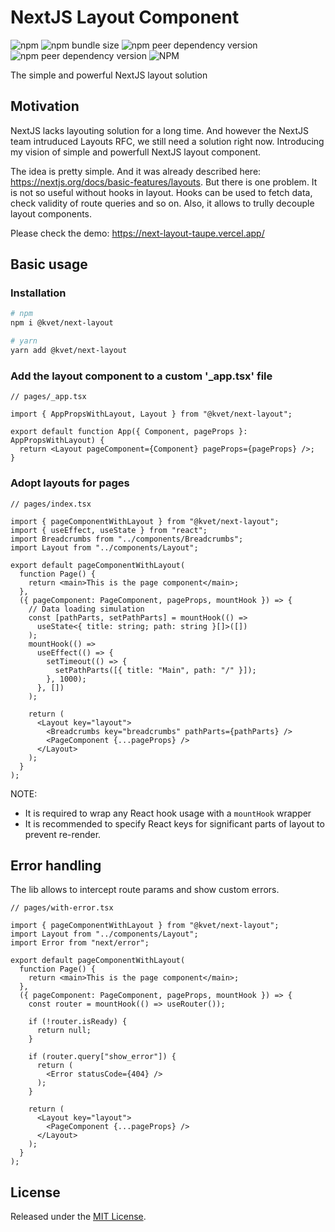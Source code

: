 # NextJS Layout Component

![npm](https://img.shields.io/npm/v/@kvet/next-layout)
![npm bundle size](https://img.shields.io/bundlephobia/min/@kvet/next-layout)
![npm peer dependency version](https://img.shields.io/npm/dependency-version/@kvet/next-layout/peer/next)
![npm peer dependency version](https://img.shields.io/npm/dependency-version/@kvet/next-layout/peer/react)
![NPM](https://img.shields.io/npm/l/@kvet/next-layout)

The simple and powerful NextJS layout solution

## Motivation

NextJS lacks layouting solution for a long time. And however the NextJS team intruduced Layouts RFC, we still need a solution right now. Introducing my vision of simple and powerfull NextJS layout component.

The idea is pretty simple. And it was already described here: https://nextjs.org/docs/basic-features/layouts. But there is one problem. It is not so useful without hooks in layout. Hooks can be used to fetch data, check validity of route queries and so on. Also, it allows to trully decouple layout components.

Please check the demo: https://next-layout-taupe.vercel.app/

## Basic usage

### Installation

```bash
# npm
npm i @kvet/next-layout

# yarn
yarn add @kvet/next-layout
```

### Add the layout component to a custom '_app.tsx' file

```tsx
// pages/_app.tsx

import { AppPropsWithLayout, Layout } from "@kvet/next-layout";

export default function App({ Component, pageProps }: AppPropsWithLayout) {
  return <Layout pageComponent={Component} pageProps={pageProps} />;
}
```

### Adopt layouts for pages

```tsx
// pages/index.tsx

import { pageComponentWithLayout } from "@kvet/next-layout";
import { useEffect, useState } from "react";
import Breadcrumbs from "../components/Breadcrumbs";
import Layout from "../components/Layout";

export default pageComponentWithLayout(
  function Page() {
    return <main>This is the page component</main>;
  },
  ({ pageComponent: PageComponent, pageProps, mountHook }) => {
    // Data loading simulation
    const [pathParts, setPathParts] = mountHook(() =>
      useState<{ title: string; path: string }[]>([])
    );
    mountHook(() =>
      useEffect(() => {
        setTimeout(() => {
          setPathParts([{ title: "Main", path: "/" }]);
        }, 1000);
      }, [])
    );

    return (
      <Layout key="layout">
        <Breadcrumbs key="breadcrumbs" pathParts={pathParts} />
        <PageComponent {...pageProps} />
      </Layout>
    );
  }
);
```

NOTE:
- It is required to wrap any React hook usage with a `mountHook` wrapper
- It is recommended to specify React keys for significant parts of layout to prevent re-render.

## Error handling

The lib allows to intercept route params and show custom errors.

```tsx
// pages/with-error.tsx

import { pageComponentWithLayout } from "@kvet/next-layout";
import Layout from "../components/Layout";
import Error from "next/error";

export default pageComponentWithLayout(
  function Page() {
    return <main>This is the page component</main>;
  },
  ({ pageComponent: PageComponent, pageProps, mountHook }) => {
    const router = mountHook(() => useRouter());

    if (!router.isReady) {
      return null;
    }

    if (router.query["show_error"]) {
      return (
        <Error statusCode={404} />
      );
    }

    return (
      <Layout key="layout">
        <PageComponent {...pageProps} />
      </Layout>
    );
  }
);
```

## License

Released under the [MIT License](https://www.opensource.org/licenses/mit-license.php).
